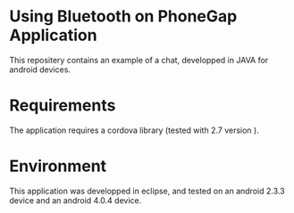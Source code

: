 Using Bluetooth on PhoneGap Application
======================


This repositery contains an example of a chat, developped in JAVA for android devices.

Requirements
======================
The application requires a cordova library (tested with 2.7 version ).

Environment
======================
This application was developped in eclipse, and tested on an android 2.3.3 device and an android 4.0.4 device.
